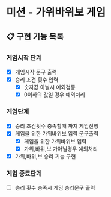 # 미션 - 가위바위보 게임
## 📋 구현 기능 목록

### 게임시작 단계

- [x] 게임시작 문구 출력
- [x] 승리 조건 횟수 입력
  - [x] 숫자값 아닐시 예외검증
  - [x] 0이하의 값일 경우 예외처리
  
### 게임단계

- [x] 승리 조건횟수 충족할때 까지 게임진행
- [x] 게임을 위한 가위바위보 입력 문구출력
  - [x] 게임을 위한 가위바위보 입력
  - [x] 가위,바위,보 가아닐경우 예외처리
- [x] 가위,바위,보 승리 기능 구현

### 게임 종료단계

- [ ] 승리 횟수 충족시 게임 승리문구 출력